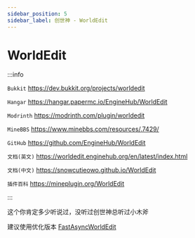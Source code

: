 ```yaml
---
sidebar_position: 5
sidebar_label: 创世神 - WorldEdit
---
```


# WorldEdit

:::info

`Bukkit` https://dev.bukkit.org/projects/worldedit

`Hangar` https://hangar.papermc.io/EngineHub/WorldEdit

`Modrinth` https://modrinth.com/plugin/worldedit

`MineBBS` https://www.minebbs.com/resources/.7429/

`GitHub` https://github.com/EngineHub/WorldEdit

`文档(英文)` https://worldedit.enginehub.org/en/latest/index.html

`文档(中文)` https://snowcutieowo.github.io/WorldEdit

`插件百科` https://mineplugin.org/WorldEdit

:::

这个你肯定多少听说过，没听过创世神总听过小木斧

建议使用优化版本 [FastAsyncWorldEdit](./FastAsyncWorldEdit.md)
